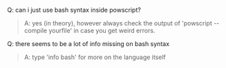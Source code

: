 Q: can i just use bash syntax inside powscript?
> A: yes (in theory), however always check the output of 'powscript --compile yourfile' in case you get weird errors.

Q: there seems to be a lot of info missing on bash syntax
> A: type 'info bash' for more on the language itself
